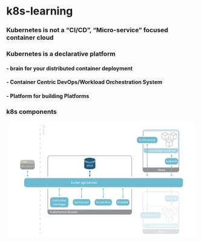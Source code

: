 #  k8s-learning

### Kubernetes is not a “CI/CD”, “Micro-service” focused container cloud 


### Kubernetes is a  declarative platform

####   - brain for your distributed container deployment
####   - Container Centric DevOps/Workload Orchestration System   
####   - Platform for building Platforms 
      
### k8s components         
 ![alt text](./k8s.components.png "kubernetes components")
 
